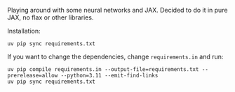 Playing around with some neural networks and JAX. Decided to do it in pure JAX, no flax or other libraries.


Installation:

```
uv pip sync requirements.txt
```

If you want to change the dependencies, change `requirements.in` and run:

```
uv pip compile requirements.in --output-file=requirements.txt --prerelease=allow --python=3.11 --emit-find-links
uv pip sync requirements.txt
```